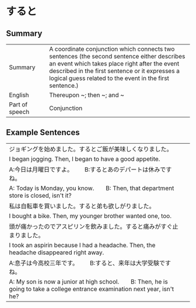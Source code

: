 # すると

## Summary

<table><tr>   <td>Summary<td>   <td>A coordinate conjunction which connects two sentences (the second sentence either describes an event which takes place right after the event described in the first sentence or it expresses a logical guess related to the event in the first sentence.)</td><tr><tr>   <td>English<td>   <td>Thereupon ~; then ~; and ~</td><tr><tr>   <td>Part of speech<td>   <td>Conjunction</td><tr></table></table></table>

## Example Sentences

<table><tr><td>ジョギングを始めました。するとご飯が美味しくなりました。<td><tr><tr><td>I began jogging. Then, I began to have a good appetite.<td><tr><tr><td>A:今日は月曜日ですよ。  B:するとあのデパートは休みですね。<td><tr><tr><td>A: Today is Monday, you know.&emsp;&emsp;B: Then, that department store is closed, isn't it?<td><tr><tr><td>私は自転車を買いました。すると弟も欲しがりました。<td><tr><tr><td>I bought a bike. Then, my younger brother wanted one, too.<td><tr><tr><td>頭が痛かったのでアスピリンを飲みました。すると痛みがすぐ止まりました。<td><tr><tr><td>I took an aspirin because I had a headache. Then, the headache disappeared right away.<td><tr><tr><td>A:息子は今高校三年です。  B:すると、来年は大学受験ですね。<td><tr><tr><td>A: My son is now a junior at high school.&emsp;&emsp;B: Then, he is going to take a college entrance examination next year, isn't he?<td><tr></table>

